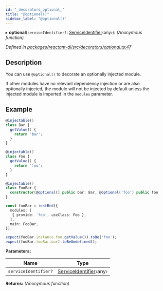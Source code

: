```yaml
---
id: "_decorators_optional_"
title: "@optional()"
sidebar_label: "@optional()"
---
```


▸ **optional**(`serviceIdentifier?`: [ServiceIdentifier](_interfaces_.md#serviceidentifier)‹any›): *(Anonymous function)*

*Defined in [packages/reactant-di/src/decorators/optional.ts:47](https://github.com/unadlib/reactant/blob/950d72fe/packages/reactant-di/src/decorators/optional.ts#L47)*

## Description

You can use `@optional()` to decorate an optionally injected module.

If other modules have no relevant dependency injection or are also optionally injected, the module will not be injected by default unless the injected module is imported in the `modules` parameter.

## Example

```ts
@injectable()
class Bar {
  getValue() {
    return 'bar';
  }
}

@injectable()
class Foo {
  getValue() {
    return 'foo';
  }
}

@injectable()
class FooBar {
  constructor(@optional() public bar: Bar, @optional('foo') public foo: Foo) {}
}

const fooBar = testBed({
  modules: [
   { provide: 'foo', useClass: Foo },
  ],
  main: FooBar,
});

expect(fooBar.instance.foo.getValue()).toBe('foo');
expect(fooBar.fooBar.bar).toBeUndefined();
```

**Parameters:**

Name | Type |
------ | ------ |
`serviceIdentifier?` | [ServiceIdentifier](_interfaces_.md#serviceidentifier)‹any› |

**Returns:** *(Anonymous function)*
